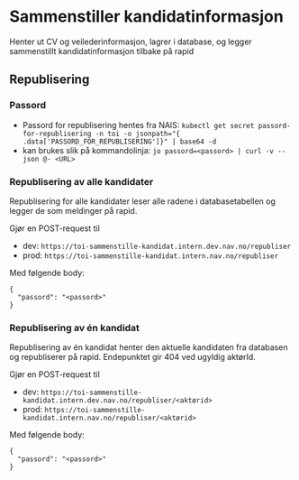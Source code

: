 # Sammenstiller kandidatinformasjon

Henter ut CV og veilederinformasjon, lagrer i database, og legger sammenstillt kandidatinformasjon tilbake på rapid

## Republisering

### Passord 
- Passord for republisering hentes fra NAIS: `kubectl get secret passord-for-republisering -n toi -o jsonpath="{ .data['PASSORD_FOR_REPUBLISERING']}" | base64 -d`
- kan brukes slik på kommandolinja: `jo passord=<passord> | curl -v --json @- <URL>`

### Republisering av alle kandidater
Republisering for alle kandidater leser alle radene i databasetabellen og legger de som meldinger på rapid.

Gjør en POST-request til 
 - dev: `https://toi-sammenstille-kandidat.intern.dev.nav.no/republiser`
 - prod: `https://toi-sammenstille-kandidat.intern.nav.no/republiser`

Med følgende body:

    {
	  "passord": "<passord>"
    }

### Republisering av én kandidat
Republisering av én kandidat henter den aktuelle kandidaten fra databasen og republiserer på rapid. Endepunktet gir 404 ved ugyldig aktørId.

Gjør en POST-request til
- dev: `https://toi-sammenstille-kandidat.intern.dev.nav.no/republiser/<aktørid>`
- prod: `https://toi-sammenstille-kandidat.intern.nav.no/republiser/<aktørid>`

Med følgende body:

    {
	  "passord": "<passord>"
    }
